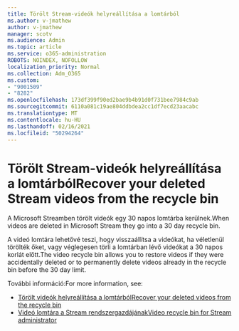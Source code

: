 ```yaml
---
title: Törölt Stream-videók helyreállítása a lomtárból
ms.author: v-jmathew
author: v-jmathew
manager: scotv
ms.audience: Admin
ms.topic: article
ms.service: o365-administration
ROBOTS: NOINDEX, NOFOLLOW
localization_priority: Normal
ms.collection: Adm_O365
ms.custom:
- "9001509"
- "8282"
ms.openlocfilehash: 173df399f90ed2bae9b4b91d0f731bee7984c9ab
ms.sourcegitcommit: 6110a081c19ae804ddbdea2cc1df7ecd23aacabc
ms.translationtype: MT
ms.contentlocale: hu-HU
ms.lasthandoff: 02/16/2021
ms.locfileid: "50294264"
---
```

# <a name="recover-your-deleted-stream-videos-from-the-recycle-bin"></a><span data-ttu-id="769bc-102">Törölt Stream-videók helyreállítása a lomtárból</span><span class="sxs-lookup"><span data-stu-id="769bc-102">Recover your deleted Stream videos from the recycle bin</span></span>

<span data-ttu-id="769bc-103">A Microsoft Streamben törölt videók egy 30 napos lomtárba kerülnek.</span><span class="sxs-lookup"><span data-stu-id="769bc-103">When videos are deleted in Microsoft Stream they go into a 30 day recycle bin.</span></span>

<span data-ttu-id="769bc-104">A videó lomtára lehetővé teszi, hogy visszaállítsa a videókat, ha véletlenül törölték őket, vagy véglegesen törli a lomtárban lévő videókat a 30 napos korlát előtt.</span><span class="sxs-lookup"><span data-stu-id="769bc-104">The video recycle bin allows you to restore videos if they were accidentally deleted or to permanently delete videos already in the recycle bin before the 30 day limit.</span></span>

<span data-ttu-id="769bc-105">További információ:</span><span class="sxs-lookup"><span data-stu-id="769bc-105">For more information, see:</span></span>

- [<span data-ttu-id="769bc-106">Törölt videók helyreállítása a lomtárból</span><span class="sxs-lookup"><span data-stu-id="769bc-106">Recover your deleted videos from the recycle bin</span></span>](https://docs.microsoft.com/stream/portal-my-recycle-bin)
- [<span data-ttu-id="769bc-107">Videó lomtára a Stream rendszergazdájának</span><span class="sxs-lookup"><span data-stu-id="769bc-107">Video recycle bin for Stream administrator</span></span>](https://docs.microsoft.com/stream/admin-recycle-bin)
